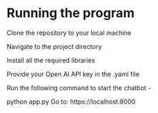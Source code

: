 # Running the program

Clone the repository to your local machine

Navigate to the project directory

Install all the required libraries 

Provide your Open AI API key in the .yaml file

Run the following command to start the chatbot -

python app.py
Go to: https://localhost:8000

